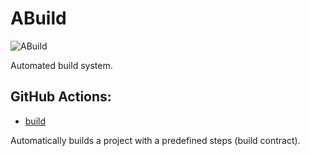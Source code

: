 # ABuild

![ABuild](https://github.com/Agnesoft/ABuild/workflows/ABuild/badge.svg)

Automated build system.

## GitHub Actions:

-   [build](actions/build/README.md)

Automatically builds a project with a predefined steps (build contract).
